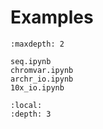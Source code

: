 # Examples

```{toctree}
:maxdepth: 2

seq.ipynb
chromvar.ipynb
archr_io.ipynb
10x_io.ipynb
```

```{contents}
:local:
:depth: 3
```

